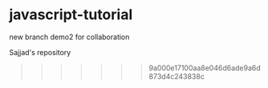 # javascript-tutorial


new branch demo2 for collaboration

Sajjad's repository
>>>>>>> 9a000e17100aa8e046d6ade9a6d873d4c243838c
